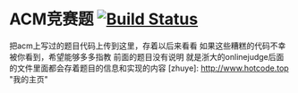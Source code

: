 # ACM竞赛题  [![Build Status](https://travis-ci.org/Isheng5/CppAcmTeat.svg?branch=master)](https://travis-ci.org/Isheng5/CppAcmTeat)
把acm上写过的题目代码上传到这里，存着以后来看看
如果这些糟糕的代码不幸被你看到，希望能够多多指教
前面的题目没有说明 就是浙大的onlinejudge后面的文件里面都会存着题目的信息和实现的内容
[zhuye]: http://www.hotcode.top "我的主页"
